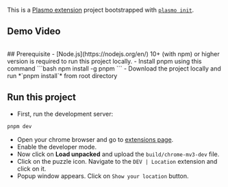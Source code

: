 This is a [Plasmo extension](https://docs.plasmo.com/) project bootstrapped with [`plasmo init`](https://www.npmjs.com/package/plasmo).

## Demo Video
<p align="center">
<img src="">
</p>
## Prerequisite
- [Node.js](https://nodejs.org/en/) 10+ (with npm) or higher version is required to run
this project locally.
- Install pnpm using this command
```bash
npm install -g pnpm
```
- Download the project locally and run *`pnpm install`* from root directory

## Run this project
- First, run the development server:
```bash
pnpm dev
```

- Open your chrome browser and go to [extensions page](chrome://extensions). 
- Enable the developer mode. 
- Now click on **Load unpacked** and upload the `build/chrome-mv3-dev` file.
- Click on the puzzle icon. Navigate to the `DEV | Location` extension and click on it.
- Popup window appears. Click on `Show your location` button.
